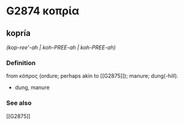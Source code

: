 # G2874 κοπρία

## kopría

_(kop-ree'-ah | koh-PREE-ah | koh-PREE-ah)_

### Definition

from κόπρος (ordure; perhaps akin to [[G2875]]); manure; dung(-hill).

- dung, manure

### See also

[[G2875]]

